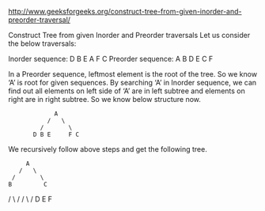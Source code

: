 http://www.geeksforgeeks.org/construct-tree-from-given-inorder-and-preorder-traversal/

Construct Tree from given Inorder and Preorder traversals Let us consider the below traversals:

Inorder sequence: D B E A F C Preorder sequence: A B D E C F

In a Preorder sequence, leftmost element is the root of the tree. So we know ‘A’ is root for given
sequences. By searching ‘A’ in Inorder sequence, we can find out all elements on left side of ‘A’
are in left subtree and elements on right are in right subtree. So we know below structure now.

                 A
               /   \
             /       \
           D B E     F C

We recursively follow above steps and get the following tree.

         A
       /   \
     /       \
    B         C

/ \ / / \ / D E F
